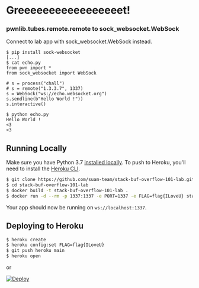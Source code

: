 # Greeeeeeeeeeeeeeeeet! 



### pwnlib.tubes.remote.remote to sock_websocket.WebSock

Connect to lab app with sock_websocket.WebSock instead.

```
$ pip install sock-websocket
[...]
$ cat echo.py
from pwn import *
from sock_websocket import WebSock

# s = process("chall")
# s = remote("1.3.3.7", 1337)
s = WebSock("ws://echo.websocket.org")
s.sendline(b"Hello World !"))
s.interactive()

$ python echo.py                                 
Hello World !
<3
<3
```

## Running Locally

Make sure you have Python 3.7 [installed locally](http://install.python-guide.org). To push to Heroku, you'll need to install the [Heroku CLI](https://devcenter.heroku.com/articles/heroku-cli).

```sh
$ git clone https://github.com/suam-team/stack-buf-overflow-101-lab.git
$ cd stack-buf-overflow-101-lab
$ docker build -t stack-buf-overflow-101-lab .
$ docker run -d --rm -p 1337:1337 -e PORT=1337 -e FLAG=flag{ILoveU} stack-buf-overflow-101-lab
```

Your app should now be running on `ws://localhost:1337`.

## Deploying to Heroku

```sh
$ heroku create
$ heroku config:set FLAG=flag{ILoveU}
$ git push heroku main
$ heroku open
```
or

[![Deploy](https://www.herokucdn.com/deploy/button.svg)](https://heroku.com/deploy)
